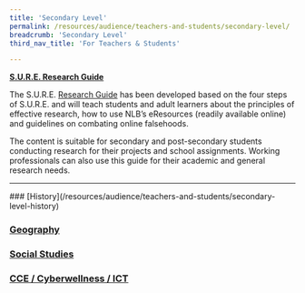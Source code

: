 ```yaml
---
title: 'Secondary Level'
permalink: /resources/audience/teachers-and-students/secondary-level/
breadcrumb: 'Secondary Level'
third_nav_title: 'For Teachers & Students'

---
```



**[S.U.R.E. Research Guide](/blog/home-based-learning/dd00006)**

The S.U.R.E. [Research Guide](/blog/home-based-learning/dd00006) has been developed based on the four steps of S.U.R.E. and will teach students and adult learners about the principles of effective research, how to use NLB’s eResources (readily available online) and guidelines on combating online falsehoods.

The content is suitable for secondary and post-secondary students conducting research for their projects and school assignments. Working professionals can also use this guide for their academic and general research needs.

<hr>
### [History](/resources/audience/teachers-and-students/secondary-level-history)

### [**Geography**](/resources/audience/teachers-and-students/secondary-level-geography)


### [Social Studies](/resources/audience/teachers-and-students/secondary-level-social-studies)

### [CCE  /  Cyberwellness  /  ICT](/resources/audience/teachers-and-students/secondary-level-cce)

